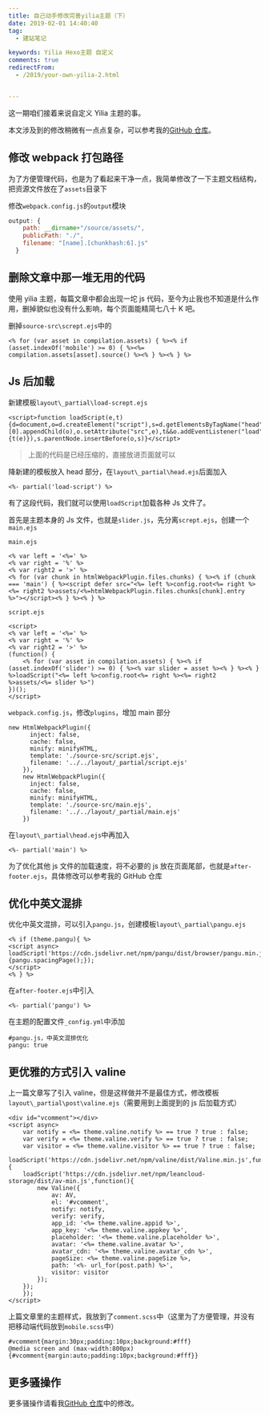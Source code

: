 ```yaml
---
title: 自己动手修改完善yilia主题（下）
date: 2019-02-01 14:40:40
tag:
  - 建站笔记

keywords: Yilia Hexo主题 自定义
comments: true
redirectFrom:
  - /2019/your-own-yilia-2.html


---
```


这一期咱们接着来说自定义 Yilia 主题的事。

<!-- more -->

本文涉及到的修改稍微有一点点复杂，可以参考我的[GitHub 仓库](https://github.com/MonoLogueChi/hexo-theme-yilia)。

## 修改 webpack 打包路径

为了方便管理代码，也是为了看起来干净一点，我简单修改了一下主题文档结构，把资源文件放在了`assets`目录下

修改`webpack.config.js`的`output`模块

```js
output: {
    path: __dirname+"/source/assets/",
    publicPath: "./",
    filename: "[name].[chunkhash:6].js"
  }
```

## 删除文章中那一堆无用的代码

使用 yilia 主题，每篇文章中都会出现一坨 js 代码，至今为止我也不知道是什么作用，删掉貌似也没有什么影响，每个页面能精简七八十 K 吧。

删掉`source-src\scrept.ejs`中的

```
<% for (var asset in compilation.assets) { %><% if (asset.indexOf('mobile') >= 0) { %><%= compilation.assets[asset].source() %><% } %><% } %>
```

## Js 后加载

新建模板`layout\_partial\load-scrept.ejs`

```
<script>function loadScript(e,t){d=document,o=d.createElement("script"),s=d.getElementsByTagName("head")[0].appendChild(o),o.setAttribute("src",e),t&&o.addEventListener("load",function(e){t(e)}),s.parentNode.insertBefore(o,s)}</script>
```

> 上面的代码是已经压缩的，直接放进页面就可以

降新建的模板放入 head 部分，在`layout\_partial\head.ejs`后面加入

```
<%- partial('load-script') %>
```

有了这段代码，我们就可以使用`loadScript`加载各种 Js 文件了。

首先是主题本身的 Js 文件，也就是`slider.js`，先分离`scrept.ejs`，创建一个`main.ejs`

`main.ejs`

```
<% var left = '<%=' %>
<% var right = '%' %>
<% var right2 = '>' %>
<% for (var chunk in htmlWebpackPlugin.files.chunks) { %><% if (chunk === 'main') { %><script defer src="<%= left %>config.root<%= right %><%= right2 %>assets/<%=htmlWebpackPlugin.files.chunks[chunk].entry %>"></script><% } %><% } %>
```

`script.ejs`

```
<script>
<% var left = '<%=' %>
<% var right = '%' %>
<% var right2 = '>' %>
(function() {
	<% for (var asset in compilation.assets) { %><% if (asset.indexOf('slider') >= 0) { %><% var slider = asset %><% } %><% } %>loadScript("<%= left %>config.root<%= right %><%= right2 %>assets/<%= slider %>")
})();
</script>
```

`webpack.config.js`，修改`plugins`，增加 main 部分

```
new HtmlWebpackPlugin({
      inject: false,
      cache: false,
      minify: minifyHTML,
      template: './source-src/script.ejs',
      filename: '../../layout/_partial/script.ejs'
    }),
    new HtmlWebpackPlugin({
      inject: false,
      cache: false,
      minify: minifyHTML,
      template: './source-src/main.ejs',
      filename: '../../layout/_partial/main.ejs'
    })
```

在`layout\_partial\head.ejs`中再加入

```
<%- partial('main') %>
```

为了优化其他 js 文件的加载速度，将不必要的 js 放在页面尾部，也就是`after-footer.ejs`，具体修改可以参考我的 GitHub 仓库

## 优化中英文混排

优化中英文混排，可以引入`pangu.js`，创建模板`layout\_partial\pangu.ejs`

```
<% if (theme.pangu){ %>
<script async>
loadScript('https://cdn.jsdelivr.net/npm/pangu/dist/browser/pangu.min.js',function(){pangu.spacingPage();});
</script>
<% } %>
```

在`after-footer.ejs`中引入

```
<%- partial('pangu') %>
```

在主题的配置文件`_config.yml`中添加

```
#pangu.js，中英文混排优化
pangu: true
```

## 更优雅的方式引入 valine

上一篇文章写了引入 valine，但是这样做并不是最佳方式，修改模板`layout\_partial\post\valine.ejs`（需要用到上面提到的 js 后加载方式）

```
<div id="vcomment"></div>
<script async>
    var notify = <%= theme.valine.notify %> == true ? true : false;
    var verify = <%= theme.valine.verify %> == true ? true : false;
    var visitor = <%= theme.valine.visitor %> == true ? true : false;
    loadScript('https://cdn.jsdelivr.net/npm/valine/dist/Valine.min.js',function(){
    loadScript('https://cdn.jsdelivr.net/npm/leancloud-storage/dist/av-min.js',function(){
        new Valine({
            av: AV,
            el: '#vcomment',
            notify: notify,
            verify: verify,
            app_id: '<%= theme.valine.appid %>',
            app_key: '<%= theme.valine.appkey %>',
            placeholder: '<%= theme.valine.placeholder %>',
            avatar: '<%= theme.valine.avatar %>',
            avatar_cdn: '<%= theme.valine.avatar_cdn %>',
            pageSize: <%= theme.valine.pageSize %>,
            path: '<%- url_for(post.path) %>',
            visitor: visitor
        });
    });
    });
</script>
```

上篇文章里的主题样式，我放到了`comment.scss`中（这里为了方便管理，并没有把移动端代码放到`mobile.scss`中）

```
#vcomment{margin:30px;padding:10px;background:#fff}
@media screen and (max-width:800px){#vcomment{margin:auto;padding:10px;background:#fff}}
```

## 更多骚操作

更多骚操作请看我[GitHub 仓库](https://github.com/MonoLogueChi/hexo-theme-yilia)中的修改。
